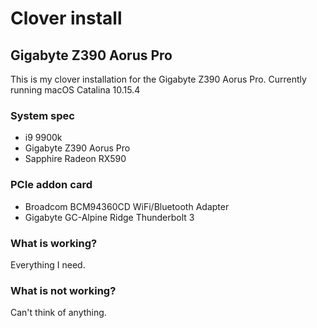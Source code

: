 # Clover install
## Gigabyte Z390 Aorus Pro

This is my clover installation for the Gigabyte Z390 Aorus Pro.
Currently running macOS Catalina 10.15.4

### System spec
* i9 9900k
* Gigabyte Z390 Aorus Pro
* Sapphire Radeon RX590

### PCIe addon card
* Broadcom BCM94360CD WiFi/Bluetooth Adapter
* Gigabyte GC-Alpine Ridge Thunderbolt 3

### What is working?
Everything I need.

### What is not working?
Can't think of anything.
